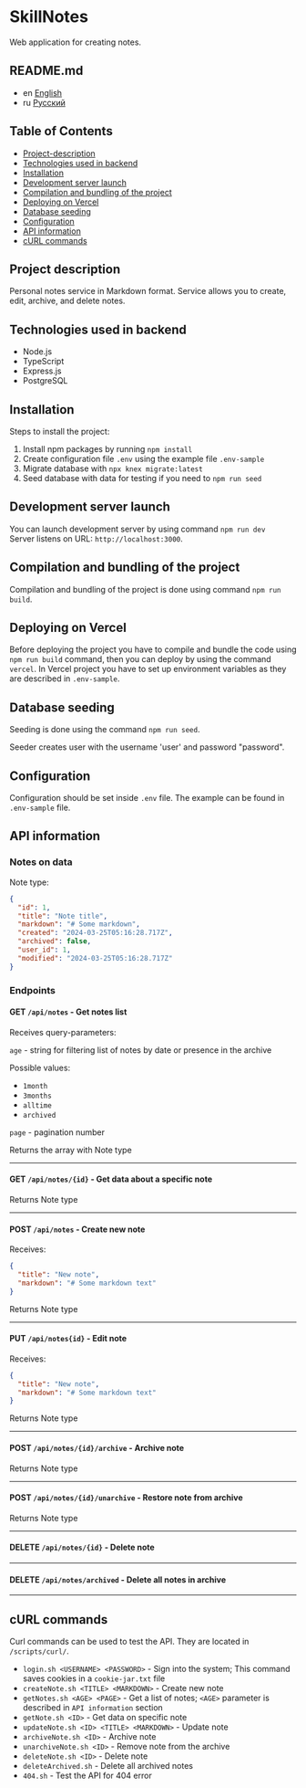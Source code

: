 # SkillNotes

Web application for creating notes.

## README.md

* en [English](README.md)
* ru [Русский](readme/README.ru.md)

## Table of Contents

* [Project-description](#project-description)
* [Technologies used in backend](#technologies-used-in-backend)
* [Installation](#installation)
* [Development server launch](#development-server-launch)
* [Compilation and bundling of the project](#compilation-and-bundling-of-the-project)
* [Deploying on Vercel](#deploying-on-vercel)
* [Database seeding](#database-seeding)
* [Configuration](#configuration)
* [API information](#api-information)
* [cURL commands](#curl-commands)

## Project description

Personal notes service in Markdown format.
Service allows you to create, edit, archive, and delete notes.

## Technologies used in backend

* Node.js
* TypeScript
* Express.js
* PostgreSQL

## Installation

Steps to install the project:

1. Install npm packages by running `npm install`
2. Create configuration file `.env` using the example file `.env-sample`
3. Migrate database with `npx knex migrate:latest`
4. Seed database with data for testing if you need to `npm run seed`

## Development server launch

You can launch development server by using command `npm run dev`  
Server listens on URL: `http://localhost:3000`.

## Compilation and bundling of the project

Compilation and bundling of the project is done using command
`npm run build`.

## Deploying on Vercel

Before deploying the project you have to compile and bundle the code using
`npm run build` command, then you can deploy by using the command `vercel`.
In Vercel project you have to set up environment variables as they are
described in `.env-sample`.

## Database seeding

Seeding is done using the command `npm run seed`.

Seeder creates user with the username 'user' and password "password".

## Configuration

Configuration should be set inside `.env` file. The example can be found in  
`.env-sample` file.

## API information

### Notes on data

Note type:

```json
{
  "id": 1,
  "title": "Note title",
  "markdown": "# Some markdown",
  "created": "2024-03-25T05:16:28.717Z",
  "archived": false,
  "user_id": 1,
  "modified": "2024-03-25T05:16:28.717Z"
}
```

### Endpoints

#### GET `/api/notes` - Get notes list

Receives query-parameters:

`age` - string for filtering list of notes by date or presence in the archive

Possible values:

* `1month`
* `3months`
* `alltime`
* `archived`

`page` - pagination number

Returns the array with Note type

---

#### GET `/api/notes/{id}` - Get data about a specific note

Returns Note type

---

#### POST `/api/notes` - Create new note

Receives:

```json
{
  "title": "New note",
  "markdown": "# Some markdown text"
}
```

Returns Note type

---

#### PUT `/api/notes{id}` - Edit note

Receives:

```json
{
  "title": "New note",
  "markdown": "# Some markdown text"
}
```

Returns Note type

---

#### POST `/api/notes/{id}/archive` - Archive note

Returns Note type

---

#### POST `/api/notes/{id}/unarchive` - Restore note from archive

Returns Note type

---

#### DELETE `/api/notes/{id}` - Delete note

---

#### DELETE `/api/notes/archived` - Delete all notes in archive

---

## cURL commands

Curl commands can be used to test the API. They are located in
`/scripts/curl/`.

* `login.sh <USERNAME> <PASSWORD>` - Sign into the system;
  This command saves cookies in a `cookie-jar.txt` file
* `createNote.sh <TITLE> <MARKDOWN>` - Create new note
* `getNotes.sh <AGE> <PAGE>` - Get a list of notes;
  `<AGE>` parameter is described in `API information` section
* `getNote.sh <ID>` - Get data on specific note
* `updateNote.sh <ID> <TITLE> <MARKDOWN>` - Update note
* `archiveNote.sh <ID>` - Archive note
* `unarchiveNote.sh <ID>` - Remove note from the archive
* `deleteNote.sh <ID>` - Delete note
* `deleteArchived.sh` - Delete all archived notes
* `404.sh` - Test the API for 404 error
